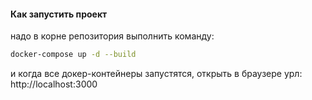 #### Как запустить проект

надо в корне репозитория выполнить команду:

```sh
docker-compose up -d --build
```

и когда все докер-контейнеры запустятся, открыть в браузере урл: http://localhost:3000
